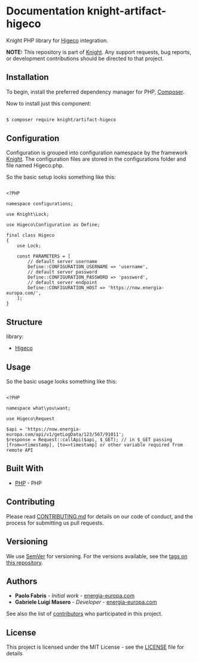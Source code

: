# Documentation knight-artifact-higeco

Knight PHP library for [Higeco](https://www.higeco.com/) integration.

**NOTE:** This repository is part of [Knight](https://github.com/energia-source/knight). Any
support requests, bug reports, or development contributions should be directed to
that project.

## Installation

To begin, install the preferred dependency manager for PHP, [Composer](https://getcomposer.org/).

Now to install just this component:

```sh

$ composer require knight/artifact-higeco

```

## Configuration

Configuration is grouped into configuration namespace by the framework [Knight](https://github.com/energia-source/knight).
The configuration files are stored in the configurations folder and file named Higeco.php.

So the basic setup looks something like this:

```

<?PHP

namespace configurations;

use Knight\Lock;

use Higeco\Configuration as Define;

final class Higeco
{
	use Lock;

	const PARAMETERS = [
		// default server username
		Define::CONFIGURATION_USERNAME => 'username',
		// default server password
		Define::CONFIGURATION_PASSWORD => 'password',
		// default server endpoint
		Define::CONFIGURATION_HOST => 'https://now.energia-europa.com/',
	];
}

```

## Structure

library:
- [Higeco](https://github.com/energia-source/knight-artifact-higeco/tree/main/lib)

## Usage

So the basic usage looks something like this:

```

<?PHP

namespace what\you\want;

use Higeco\Request

$api = 'https://now.energia-europa.com/api/v1/getLogData/123/567/91011';
$response = Request::callApi($api, $_GET); // in $_GET passing [from=>timestamp], [to=>timestamp] or other variable required from remote API

```

## Built With

* [PHP](https://www.php.net/) - PHP

## Contributing

Please read [CONTRIBUTING.md](https://github.com/energia-source/knight-artifact-higeco/blob/main/CONTRIBUTING.md) for details on our code of conduct, and the process for submitting us pull requests.

## Versioning

We use [SemVer](https://semver.org/) for versioning. For the versions available, see the [tags on this repository](https://github.com/energia-source/knight-artifact-higeco/tags). 

## Authors

* **Paolo Fabris** - *Initial work* - [energia-europa.com](https://www.energia-europa.com/)
* **Gabriele Luigi Masero** - *Developer* - [energia-europa.com](https://www.energia-europa.com/)

See also the list of [contributors](https://github.com/energia-source/knight-artifact-higeco/blob/main/CONTRIBUTORS.md) who participated in this project.

## License

This project is licensed under the MIT License - see the [LICENSE](LICENSE) file for details